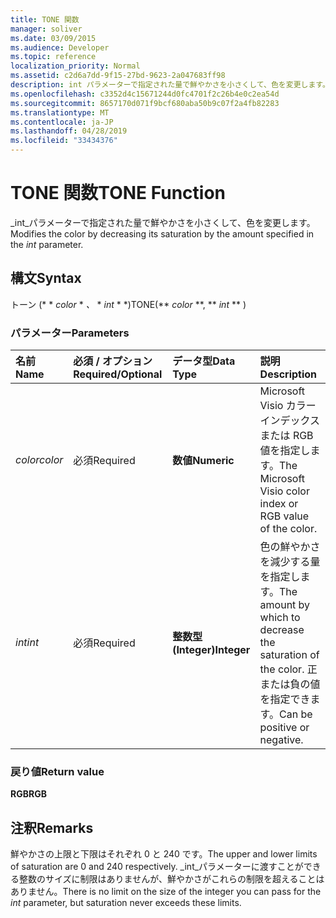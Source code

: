 ```yaml
---
title: TONE 関数
manager: soliver
ms.date: 03/09/2015
ms.audience: Developer
ms.topic: reference
localization_priority: Normal
ms.assetid: c2d6a7dd-9f15-27bd-9623-2a047683ff98
description: int パラメーターで指定された量で鮮やかさを小さくして、色を変更します。
ms.openlocfilehash: c3352d4c15671244d0fc4701f2c26b4e0c2ea54d
ms.sourcegitcommit: 8657170d071f9bcf680aba50b9c07f2a4fb82283
ms.translationtype: MT
ms.contentlocale: ja-JP
ms.lasthandoff: 04/28/2019
ms.locfileid: "33434376"
---
```

# <a name="tone-function"></a><span data-ttu-id="adb99-103">TONE 関数</span><span class="sxs-lookup"><span data-stu-id="adb99-103">TONE Function</span></span>

<span data-ttu-id="adb99-104">_int_パラメーターで指定された量で鮮やかさを小さくして、色を変更します。</span><span class="sxs-lookup"><span data-stu-id="adb99-104">Modifies the color by decreasing its saturation by the amount specified in the  _int_ parameter.</span></span> 
  
## <a name="syntax"></a><span data-ttu-id="adb99-105">構文</span><span class="sxs-lookup"><span data-stu-id="adb99-105">Syntax</span></span>

<span data-ttu-id="adb99-106">トーン (\* \* *color* \* *、* \* *int* \* \*)</span><span class="sxs-lookup"><span data-stu-id="adb99-106">TONE(\*\* *color* \*\*, \*\* *int* \*\* )</span></span> 
  
### <a name="parameters"></a><span data-ttu-id="adb99-107">パラメーター</span><span class="sxs-lookup"><span data-stu-id="adb99-107">Parameters</span></span>

|<span data-ttu-id="adb99-108">**名前**</span><span class="sxs-lookup"><span data-stu-id="adb99-108">**Name**</span></span>|<span data-ttu-id="adb99-109">**必須 / オプション**</span><span class="sxs-lookup"><span data-stu-id="adb99-109">**Required/Optional**</span></span>|<span data-ttu-id="adb99-110">**データ型**</span><span class="sxs-lookup"><span data-stu-id="adb99-110">**Data Type**</span></span>|<span data-ttu-id="adb99-111">**説明**</span><span class="sxs-lookup"><span data-stu-id="adb99-111">**Description**</span></span>|
|:-----|:-----|:-----|:-----|
| <span data-ttu-id="adb99-112">_color_</span><span class="sxs-lookup"><span data-stu-id="adb99-112">_color_</span></span> <br/> |<span data-ttu-id="adb99-113">必須</span><span class="sxs-lookup"><span data-stu-id="adb99-113">Required</span></span>  <br/> |<span data-ttu-id="adb99-114">**数値**</span><span class="sxs-lookup"><span data-stu-id="adb99-114">**Numeric**</span></span> <br/> |<span data-ttu-id="adb99-115">Microsoft Visio カラー インデックスまたは RGB 値を指定します。</span><span class="sxs-lookup"><span data-stu-id="adb99-115">The Microsoft Visio color index or RGB value of the color.</span></span>  <br/> |
| <span data-ttu-id="adb99-116">_int_</span><span class="sxs-lookup"><span data-stu-id="adb99-116">_int_</span></span> <br/> |<span data-ttu-id="adb99-117">必須</span><span class="sxs-lookup"><span data-stu-id="adb99-117">Required</span></span>  <br/> |<span data-ttu-id="adb99-118">**整数型 (Integer)**</span><span class="sxs-lookup"><span data-stu-id="adb99-118">**Integer**</span></span> <br/> |<span data-ttu-id="adb99-119">色の鮮やかさを減少する量を指定します。</span><span class="sxs-lookup"><span data-stu-id="adb99-119">The amount by which to decrease the saturation of the color.</span></span> <span data-ttu-id="adb99-120">正または負の値を指定できます。</span><span class="sxs-lookup"><span data-stu-id="adb99-120">Can be positive or negative.</span></span>  <br/> |
   
### <a name="return-value"></a><span data-ttu-id="adb99-121">戻り値</span><span class="sxs-lookup"><span data-stu-id="adb99-121">Return value</span></span>

 <span data-ttu-id="adb99-122">**RGB**</span><span class="sxs-lookup"><span data-stu-id="adb99-122">**RGB**</span></span>
  
## <a name="remarks"></a><span data-ttu-id="adb99-123">注釈</span><span class="sxs-lookup"><span data-stu-id="adb99-123">Remarks</span></span>

<span data-ttu-id="adb99-124">鮮やかさの上限と下限はそれぞれ 0 と 240 です。</span><span class="sxs-lookup"><span data-stu-id="adb99-124">The upper and lower limits of saturation are 0 and 240 respectively.</span></span> <span data-ttu-id="adb99-125">_int_パラメーターに渡すことができる整数のサイズに制限はありませんが、鮮やかさがこれらの制限を超えることはありません。</span><span class="sxs-lookup"><span data-stu-id="adb99-125">There is no limit on the size of the integer you can pass for the  _int_ parameter, but saturation never exceeds these limits.</span></span> 
  

